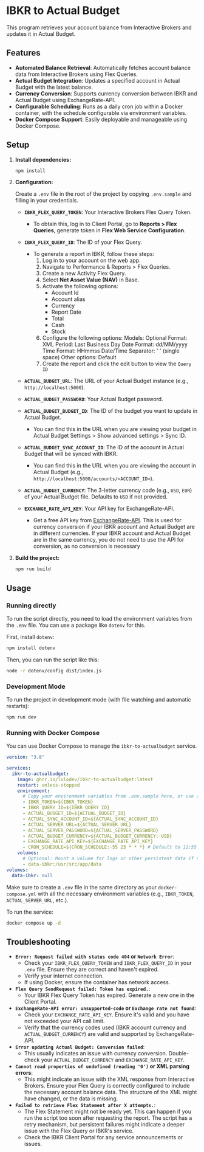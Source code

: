 # IBKR to Actual Budget

This program retrieves your account balance from Interactive Brokers and updates it in Actual Budget.

## Features

- **Automated Balance Retrieval**: Automatically fetches account balance data from Interactive Brokers using Flex Queries.
- **Actual Budget Integration**: Updates a specified account in Actual Budget with the latest balance.
- **Currency Conversion**: Supports currency conversion between IBKR and Actual Budget using ExchangeRate-API.
- **Configurable Scheduling**: Runs as a daily cron job within a Docker container, with the schedule configurable via environment variables.
- **Docker Compose Support**: Easily deployable and manageable using Docker Compose.

## Setup

1. **Install dependencies:**

   ```bash
   npm install
   ```

2. **Configuration:**

   Create a `.env` file in the root of the project by copying `.env.sample` and filling in your credentials.
   - **`IBKR_FLEX_QUERY_TOKEN`**: Your Interactive Brokers Flex Query Token.
     - To obtain this, log in to Client Portal, go to **Reports > Flex Queries**, generate token in **Flex Web Service Configuration**.

   - **`IBKR_FLEX_QUERY_ID`**: The ID of your Flex Query.
     - To generate a report in IBKR, follow these steps:
       1. Log in to your account on the web app.
       2. Navigate to Performance & Reports > Flex Queries.
       3. Create a new Activity Flex Query.
       4. Select **Net Asset Value (NAV)** in Base.
       5. Activate the following options:
          - Account Id
          - Account alias
          - Currency
          - Report Date
          - Total
          - Cash
          - Stock
       6. Configure the following options:
          Models: Optional
          Format: XML
          Period: Last Business Day
          Date Format: dd/MM/yyyy
          Time Format: HHmmss
          Date/Time Separator: ' ' (single space)
          Other options: Default
       7. Create the report and click the edit button to view the `Query ID`

   - **`ACTUAL_BUDGET_URL`**: The URL of your Actual Budget instance (e.g., `http://localhost:5000`).
   - **`ACTUAL_BUDGET_PASSWORD`**: Your Actual Budget password.
   - **`ACTUAL_BUDGET_BUDGET_ID`**: The ID of the budget you want to update in Actual Budget.
     - You can find this in the URL when you are viewing your budget in Actual Budget Settings > Show advanced settings > Sync ID.
   - **`ACTUAL_BUDGET_SYNC_ACCOUNT_ID`**: The ID of the account in Actual Budget that will be synced with IBKR.
     - You can find this in the URL when you are viewing the account in Actual Budget (e.g., `http://localhost:5000/accounts/<ACCOUNT_ID>`).
   - **`ACTUAL_BUDGET_CURRENCY`**: The 3-letter currency code (e.g., `USD`, `EUR`) of your Actual Budget file. Defaults to `USD` if not provided.
   - **`EXCHANGE_RATE_API_KEY`**: Your API key for ExchangeRate-API.
     - Get a free API key from [ExchangeRate-API](https://www.exchangerate-api.com/). This is used for currency conversion if your IBKR account and Actual Budget are in different currencies. If your IBKR account and Actual Budget are in the same currency, you do not need to use the API for conversion, as no conversion is necessary

3. **Build the project:**

   ```bash
   npm run build
   ```

## Usage

### Running directly

To run the script directly, you need to load the environment variables from the `.env` file. You can use a package like `dotenv` for this.

First, install `dotenv`:

```bash
npm install dotenv
```

Then, you can run the script like this:

```bash
node -r dotenv/config dist/index.js
```

### Development Mode

To run the project in development mode (with file watching and automatic restarts):

```bash
npm run dev
```

### Running with Docker Compose

You can use Docker Compose to manage the `ibkr-to-actualbudget` service.

```yaml
version: "3.8"

services:
  ibkr-to-actualbudget:
    image: ghcr.io/lulodev/ibkr-to-actualbudget:latest
    restart: unless-stopped
    environment:
      # Copy your environment variables from .env.sample here, or use a .env file
      - IBKR_TOKEN=${IBKR_TOKEN}
      - IBKR_QUERY_ID=${IBKR_QUERY_ID}
      - ACTUAL_BUDGET_ID=${ACTUAL_BUDGET_ID}
      - ACTUAL_SYNC_ACCOUNT_ID=${ACTUAL_SYNC_ACCOUNT_ID}
      - ACTUAL_SERVER_URL=${ACTUAL_SERVER_URL}
      - ACTUAL_SERVER_PASSWORD=${ACTUAL_SERVER_PASSWORD}
      - ACTUAL_BUDGET_CURRENCY=${ACTUAL_BUDGET_CURRENCY:-USD}
      - EXCHANGE_RATE_API_KEY=${EXCHANGE_RATE_API_KEY}
      - CRON_SCHEDULE=${CRON_SCHEDULE:-55 23 * * *} # Default to 11:55 PM daily
    volumes:
      # Optional: Mount a volume for logs or other persistent data if needed
      - data-ibkr:/usr/src/app/data
volumes:
  data-ibkr: null
```

Make sure to create a `.env` file in the same directory as your `docker-compose.yml` with all the necessary environment variables (e.g., `IBKR_TOKEN`, `ACTUAL_SERVER_URL`, etc.).

To run the service:

```bash
docker compose up -d
```

## Troubleshooting

- **`Error: Request failed with status code 404` or `Network Error`**:
  - Check your `IBKR_FLEX_QUERY_TOKEN` and `IBKR_FLEX_QUERY_ID` in your `.env` file. Ensure they are correct and haven't expired.
  - Verify your internet connection.
  - If using Docker, ensure the container has network access.
- **`Flex Query SendRequest failed: Token has expired.`**:
  - Your IBKR Flex Query Token has expired. Generate a new one in the Client Portal.
- **`ExchangeRate-API error: unsupported-code` or `Exchange rate not found`**:
  - Check your `EXCHANGE_RATE_API_KEY`. Ensure it's valid and you have not exceeded your API call limit.
  - Verify that the currency codes used (IBKR account currency and `ACTUAL_BUDGET_CURRENCY`) are valid and supported by ExchangeRate-API.
- **`Error updating Actual Budget: Conversion failed`**:
  - This usually indicates an issue with currency conversion. Double-check your `ACTUAL_BUDGET_CURRENCY` and `EXCHANGE_RATE_API_KEY`.
- **`Cannot read properties of undefined (reading '0')` or XML parsing errors**:
  - This might indicate an issue with the XML response from Interactive Brokers. Ensure your Flex Query is correctly configured to include the necessary account balance data. The structure of the XML might have changed, or the data is missing.
- **`Failed to retrieve Flex Statement after X attempts.`**:
  - The Flex Statement might not be ready yet. This can happen if you run the script too soon after requesting the report. The script has a retry mechanism, but persistent failures might indicate a deeper issue with the Flex Query or IBKR's service.
  - Check the IBKR Client Portal for any service announcements or issues.
